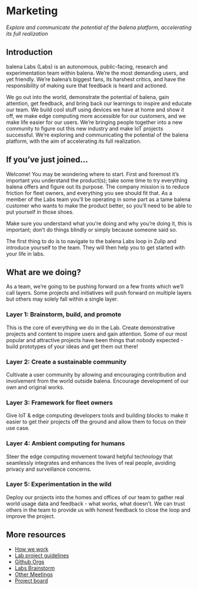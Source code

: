 # Marketing

_Explore and communicate the potential of the balena platform, accelerating its full realization_

## Introduction

balena Labs (Labs) is an autonomous, public-facing, research and experimentation team within balena. We’re the most demanding users, and yet friendly. We’re balena’s biggest fans, its harshest critics, and have the responsibility of making sure that feedback is heard and actioned.

We go out into the world, demonstrate the potential of balena, gain attention, get feedback, and bring back our learnings to inspire and educate our team. We build cool stuff using devices we have at home and show it off, we make edge computing more accessible for our customers, and we make life easier for our users. We’re bringing people together into a new community to figure out this new industry and make IoT projects successful. We’re exploring and communicating the potential of the balena platform, with the aim of accelerating its full realization.

## If you’ve just joined…

Welcome! You may be wondering where to start. First and foremost it’s important you understand the product(s); take some time to try everything balena offers and figure out its purpose. The company mission is to reduce friction for fleet owners, and everything you see should fit that. As a member of the Labs team you’ll be operating in some part as a tame balena customer who wants to make the product better, so you’ll need to be able to put yourself in those shoes.

Make sure you understand what you’re doing and why you’re doing it, this is important; don’t do things blindly or simply because someone said so.

The first thing to do is to navigate to the balena Labs loop in Zulip and introduce yourself to the team. They will then help you to get started with your life in labs.

## What are we doing?

As a team, we’re going to be pushing forward on a few fronts which we’ll call layers. Some projects and initiatives will push forward on multiple layers but others may solely fall within a single layer.

### Layer 1: Brainstorm, build, and promote

This is the core of everything we do in the Lab. Create demonstrative projects and content to inspire users and gain attention. Some of our most popular and attractive projects have been things that nobody expected - build prototypes of your ideas and get them out there!

### Layer 2: Create a sustainable community

Cultivate a user community by allowing and encouraging contribution and involvement from the world outside balena. Encourage development of our own and original works.

### Layer 3: Framework for fleet owners

Give IoT & edge computing developers tools and building blocks to make it easier to get their projects off the ground and allow them to focus on their use case.

### Layer 4: Ambient computing for humans

Steer the edge computing movement toward helpful technology that seamlessly integrates and enhances the lives of real people, avoiding privacy and surveillance concerns.

### Layer 5: Experimentation in the wild

Deploy our projects into the homes and offices of our team to gather real world usage data and feedback - what works, what doesn’t. We can trust others in the team to provide us with honest feedback to close the loop and improve the project.

## More resources

- [How we work](./how-we-work.md)
- [Lab project guidelines](./project-guidelines.md)
- [Github Orgs](./github-orgs.md)
- [Labs Brainstorm](../how-we-work/contracts-glossary/brainstorm-calls.md#balenalabs-brainstorm---productarch-combined)
- [Other Meetings](./other-meetings.md)
- [Project board](./project-board.md)
